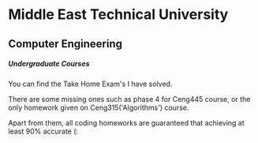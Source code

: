 # Middle East Technical University
## Computer Engineering
##### Undergraduate Courses

You can find the Take Home Exam's I have solved.

There are some missing ones such as phase 4 for Ceng445 course,
or the only homework given on Ceng315('Algorithms') course.

Apart from them, all coding homeworks are guaranteed that achieving at least 90% accurate (:
